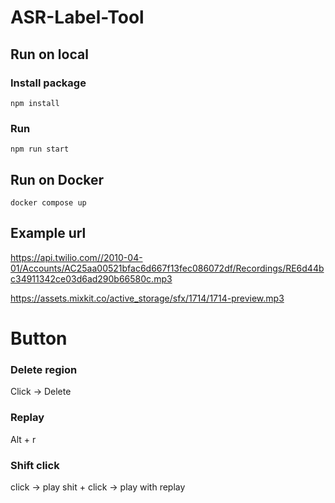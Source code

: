 # ASR-Label-Tool

## Run on local

### Install package

```
npm install
```

### Run

```
npm run start
```

## Run on Docker

```
docker compose up
```

## Example url

https://api.twilio.com//2010-04-01/Accounts/AC25aa00521bfac6d667f13fec086072df/Recordings/RE6d44bc34911342ce03d6ad290b66580c.mp3

https://assets.mixkit.co/active_storage/sfx/1714/1714-preview.mp3

# Button

### Delete region

Click -> Delete

### Replay

Alt + r

### Shift click

click -> play
shit + click -> play with replay

